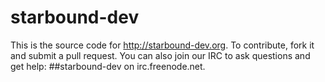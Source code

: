 # starbound-dev

This is the source code for http://starbound-dev.org. To contribute, fork it and submit a pull request. You can also
join our IRC to ask questions and get help: ##starbound-dev on irc.freenode.net.
